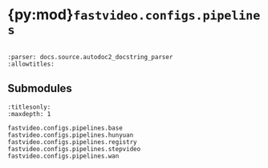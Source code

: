 # {py:mod}`fastvideo.configs.pipelines`

```{py:module} fastvideo.configs.pipelines
```

```{autodoc2-docstring} fastvideo.configs.pipelines
:parser: docs.source.autodoc2_docstring_parser
:allowtitles:
```

## Submodules

```{toctree}
:titlesonly:
:maxdepth: 1

fastvideo.configs.pipelines.base
fastvideo.configs.pipelines.hunyuan
fastvideo.configs.pipelines.registry
fastvideo.configs.pipelines.stepvideo
fastvideo.configs.pipelines.wan
```
